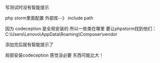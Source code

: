 写测试时没有智能提示  

php storm里面配置 外部库--》 include path  

因为 codeception 是全局安装的 所以一些类在哪里 要让phpstorm找到他们：
C:\Users\Lenovo\AppData\Roaming\Composer\vendor

添加完后就有智能提示了 


局部安装codeception 感觉没必要  东西可能比大！
